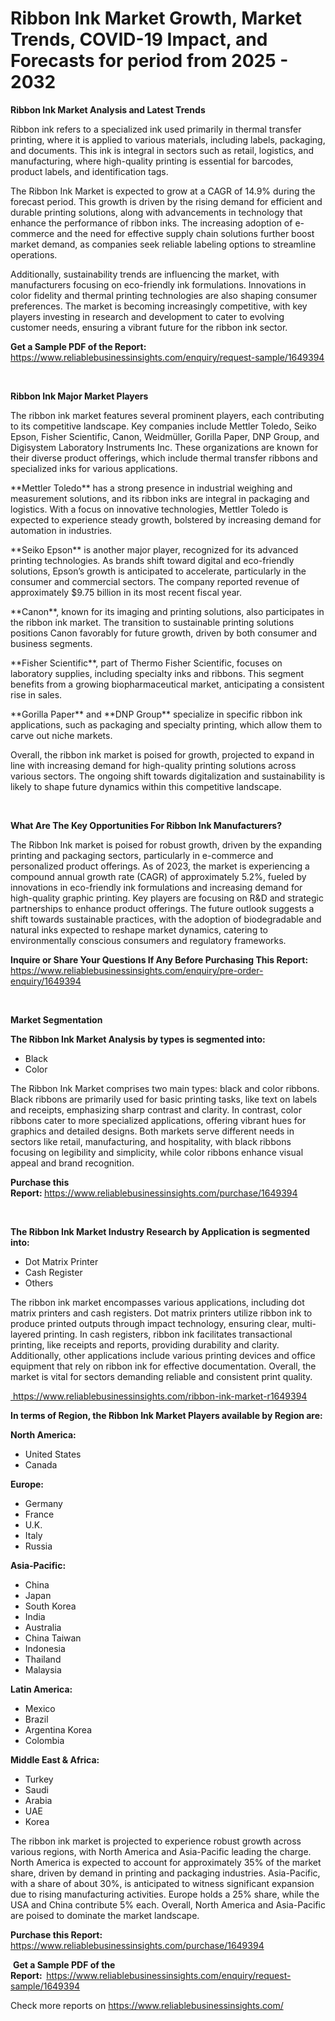 <p><h1>Ribbon Ink Market Growth, Market Trends, COVID-19 Impact, and Forecasts for period from 2025 - 2032</h1></p><p><strong>Ribbon Ink Market Analysis and Latest Trends</strong></p>
<p><p>Ribbon ink refers to a specialized ink used primarily in thermal transfer printing, where it is applied to various materials, including labels, packaging, and documents. This ink is integral in sectors such as retail, logistics, and manufacturing, where high-quality printing is essential for barcodes, product labels, and identification tags. </p><p>The Ribbon Ink Market is expected to grow at a CAGR of 14.9% during the forecast period. This growth is driven by the rising demand for efficient and durable printing solutions, along with advancements in technology that enhance the performance of ribbon inks. The increasing adoption of e-commerce and the need for effective supply chain solutions further boost market demand, as companies seek reliable labeling options to streamline operations.</p><p>Additionally, sustainability trends are influencing the market, with manufacturers focusing on eco-friendly ink formulations. Innovations in color fidelity and thermal printing technologies are also shaping consumer preferences. The market is becoming increasingly competitive, with key players investing in research and development to cater to evolving customer needs, ensuring a vibrant future for the ribbon ink sector.</p></p>
<p><strong>Get a Sample PDF of the Report:&nbsp;</strong> <a href="https://www.reliablebusinessinsights.com/enquiry/request-sample/1649394?utm_campaign=3385&utm_medium=2&utm_source=Github&utm_content=ia&utm_term=26032025&utm_id=ribbon-ink">https://www.reliablebusinessinsights.com/enquiry/request-sample/1649394</a></p>
<p>&nbsp;</p>
<p><strong>Ribbon Ink Major Market Players</strong></p>
<p><p>The ribbon ink market features several prominent players, each contributing to its competitive landscape. Key companies include Mettler Toledo, Seiko Epson, Fisher Scientific, Canon, Weidmüller, Gorilla Paper, DNP Group, and Digisystem Laboratory Instruments Inc. These organizations are known for their diverse product offerings, which include thermal transfer ribbons and specialized inks for various applications.</p><p>**Mettler Toledo** has a strong presence in industrial weighing and measurement solutions, and its ribbon inks are integral in packaging and logistics. With a focus on innovative technologies, Mettler Toledo is expected to experience steady growth, bolstered by increasing demand for automation in industries.</p><p>**Seiko Epson** is another major player, recognized for its advanced printing technologies. As brands shift toward digital and eco-friendly solutions, Epson’s growth is anticipated to accelerate, particularly in the consumer and commercial sectors. The company reported revenue of approximately $9.75 billion in its most recent fiscal year.</p><p>**Canon**, known for its imaging and printing solutions, also participates in the ribbon ink market. The transition to sustainable printing solutions positions Canon favorably for future growth, driven by both consumer and business segments.</p><p>**Fisher Scientific**, part of Thermo Fisher Scientific, focuses on laboratory supplies, including specialty inks and ribbons. This segment benefits from a growing biopharmaceutical market, anticipating a consistent rise in sales.</p><p>**Gorilla Paper** and **DNP Group** specialize in specific ribbon ink applications, such as packaging and specialty printing, which allow them to carve out niche markets. </p><p>Overall, the ribbon ink market is poised for growth, projected to expand in line with increasing demand for high-quality printing solutions across various sectors. The ongoing shift towards digitalization and sustainability is likely to shape future dynamics within this competitive landscape.</p></p>
<p>&nbsp;</p>
<p><strong>What Are The Key Opportunities For Ribbon Ink Manufacturers?</strong></p>
<p><p>The Ribbon Ink market is poised for robust growth, driven by the expanding printing and packaging sectors, particularly in e-commerce and personalized product offerings. As of 2023, the market is experiencing a compound annual growth rate (CAGR) of approximately 5.2%, fueled by innovations in eco-friendly ink formulations and increasing demand for high-quality graphic printing. Key players are focusing on R&D and strategic partnerships to enhance product offerings. The future outlook suggests a shift towards sustainable practices, with the adoption of biodegradable and natural inks expected to reshape market dynamics, catering to environmentally conscious consumers and regulatory frameworks.</p></p>
<p><strong>Inquire or Share Your Questions If Any Before Purchasing This Report:</strong> <a href="https://www.reliablebusinessinsights.com/enquiry/pre-order-enquiry/1649394?utm_campaign=3385&utm_medium=2&utm_source=Github&utm_content=ia&utm_term=26032025&utm_id=ribbon-ink">https://www.reliablebusinessinsights.com/enquiry/pre-order-enquiry/1649394</a></p>
<p>&nbsp;</p>
<p><strong>Market Segmentation</strong></p>
<p><strong>The Ribbon Ink Market Analysis by types is segmented into:</strong></p>
<p><ul><li>Black</li><li>Color</li></ul></p>
<p><p>The Ribbon Ink Market comprises two main types: black and color ribbons. Black ribbons are primarily used for basic printing tasks, like text on labels and receipts, emphasizing sharp contrast and clarity. In contrast, color ribbons cater to more specialized applications, offering vibrant hues for graphics and detailed designs. Both markets serve different needs in sectors like retail, manufacturing, and hospitality, with black ribbons focusing on legibility and simplicity, while color ribbons enhance visual appeal and brand recognition.</p></p>
<p><strong>Purchase this Report:&nbsp;</strong><a href="https://www.reliablebusinessinsights.com/purchase/1649394?utm_campaign=3385&utm_medium=2&utm_source=Github&utm_content=ia&utm_term=26032025&utm_id=ribbon-ink">https://www.reliablebusinessinsights.com/purchase/1649394</a></p>
<p>&nbsp;</p>
<p><strong>The Ribbon Ink Market Industry Research by Application is segmented into:</strong></p>
<p><ul><li>Dot Matrix Printer</li><li>Cash Register</li><li>Others</li></ul></p>
<p><p>The ribbon ink market encompasses various applications, including dot matrix printers and cash registers. Dot matrix printers utilize ribbon ink to produce printed outputs through impact technology, ensuring clear, multi-layered printing. In cash registers, ribbon ink facilitates transactional printing, like receipts and reports, providing durability and clarity. Additionally, other applications include various printing devices and office equipment that rely on ribbon ink for effective documentation. Overall, the market is vital for sectors demanding reliable and consistent print quality.</p></p>
<p><a href="https://www.reliablebusinessinsights.com/ribbon-ink-market-r1649394?utm_campaign=3385&utm_medium=2&utm_source=Github&utm_content=ia&utm_term=26032025&utm_id=ribbon-ink">&nbsp;https://www.reliablebusinessinsights.com/ribbon-ink-market-r1649394</a></p>
<p><strong>In terms of Region, the Ribbon Ink Market Players available by Region are:</strong></p>
<p>
    <p> <strong> North America: </strong>
        <ul>
            <li>United States</li>
            <li>Canada</li>
        </ul>
        </p> 
    <p> <strong> Europe: </strong>
        <ul>
            <li>Germany</li>
            <li>France</li>
            <li>U.K.</li>
            <li>Italy</li>
            <li>Russia</li>
        </ul>
        </p> 
    <p> <strong> Asia-Pacific: </strong>
        <ul>
            <li>China</li>
            <li>Japan</li>
            <li>South Korea</li>
            <li>India</li>
            <li>Australia</li>
            <li>China Taiwan</li>
            <li>Indonesia</li>
            <li>Thailand</li>
            <li>Malaysia</li>
        </ul>
        </p> 
    <p> <strong> Latin America: </strong>
        <ul>
            <li>Mexico</li>
            <li>Brazil</li>
            <li>Argentina Korea</li>
            <li>Colombia</li>
        </ul>
        </p> 
    <p> <strong> Middle East & Africa: </strong>
        <ul>
            <li>Turkey</li>
            <li>Saudi</li>
            <li>Arabia</li>
            <li>UAE</li>
            <li>Korea</li>
        </ul>
    </p>
    </p>
<p><p>The ribbon ink market is projected to experience robust growth across various regions, with North America and Asia-Pacific leading the charge. North America is expected to account for approximately 35% of the market share, driven by demand in printing and packaging industries. Asia-Pacific, with a share of about 30%, is anticipated to witness significant expansion due to rising manufacturing activities. Europe holds a 25% share, while the USA and China contribute 5% each. Overall, North America and Asia-Pacific are poised to dominate the market landscape.</p></p>
<p><strong>Purchase this Report: </strong><a href="https://www.reliablebusinessinsights.com/purchase/1649394?utm_campaign=3385&utm_medium=2&utm_source=Github&utm_content=ia&utm_term=26032025&utm_id=ribbon-ink">https://www.reliablebusinessinsights.com/purchase/1649394</a></p>
<p>&nbsp;<strong>Get a Sample PDF of the Report:&nbsp;&nbsp;</strong><a href="https://www.reliablebusinessinsights.com/enquiry/request-sample/1649394?utm_campaign=3385&utm_medium=2&utm_source=Github&utm_content=ia&utm_term=26032025&utm_id=ribbon-ink">https://www.reliablebusinessinsights.com/enquiry/request-sample/1649394</a></p>
<p><strong></strong></p>
<p>Check more reports on <a href="https://www.reliablebusinessinsights.com/?utm_campaign=3385&utm_medium=2&utm_source=Github&utm_content=ia&utm_term=26032025&utm_id=ribbon-ink">https://www.reliablebusinessinsights.com/</a></p>